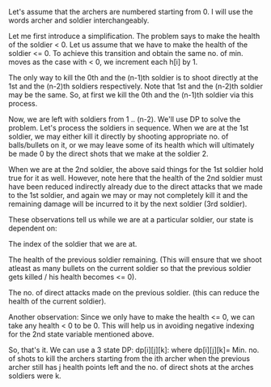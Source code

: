 Let's assume that the archers are numbered starting from 0. I will use the words archer and soldier interchangeably.

Let me first introduce a simplification. The problem says to make the health of the soldier < 0. Let us assume that we have to make the health of the soldier <= 0. To achieve this transition and obtain the same no. of min. moves as the case with < 0, we increment each h[i] by 1.

The only way to kill the 0th and the (n-1)th soldier is to shoot directly at the 1st and the (n-2)th soldiers respectively. Note that 1st and the (n-2)th soldier may be the same. So, at first we kill the 0th and the (n-1)th soldier via this process.

Now, we are left with soldiers from 1 .. (n-2). We'll use DP to solve the problem. Let's process the soldiers in sequence. When we are at the 1st soldier, we may either kill it directly by shooting appropriate no. of balls/bullets on it, or we may leave some of its health which will ultimately be made 0 by the direct shots that we make at the soldier 2.

When we are at the 2nd soldier, the above said things for the 1st soldier hold true for it as well. However, note here that the health of the 2nd soldier must have been reduced indirectly already due to the direct attacks that we made to the 1st soldier, and again we may or may not completely kill it and the remaining damage will be incurred to it by the next soldier (3rd soldier).

These observations tell us while we are at a particular soldier, our state is dependent on:

The index of the soldier that we are at.

The health of the previous soldier remaining. (This will ensure that we shoot atleast as many bullets on the current soldier so that the previous soldier gets killed / his health becomes <= 0).

The no. of direct attacks made on the previous soldier. (this can reduce the health of the current soldier).

Another observation: Since we only have to make the health <= 0, we can take any health < 0 to be 0. This will help us in avoiding negative indexing for the 2nd state variable mentioned above.

So, that's it. We can use a 3 state DP: dp[i][j][k]: where dp[i][j][k]= Min. no. of shots to kill the archers starting from the ith archer when the previous archer still has j health points left and the no. of direct shots at the arches soldiers were k.

